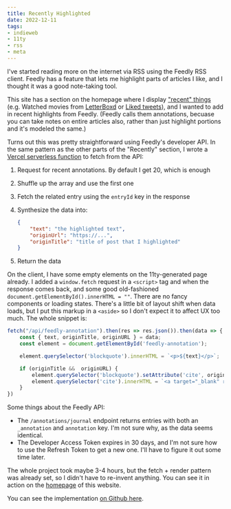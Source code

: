 ```yaml
---
title: Recently Highlighted
date: 2022-12-11
tags:
- indieweb
- 11ty
- rss
- meta
---
```


I've started reading more on the internet via RSS using the Feedly RSS client. Feedly has a feature
that lets me highlight parts of articles I like, and I thought it was a good note-taking tool.

This site has a section on the homepage where I display ["recent" things](/#recent) (e.g. Watched movies
from [LetterBoxd](//letterboxd.com/mehulkar) or [Liked tweets](https://twitter.com/mehulkar/likes)),
and I wanted to add in recent highlights from Feedly. (Feedly calls them annotations, becuase
you can take notes on entire articles also, rather than just highlight portions and it's modeled
the same.)

Turns out this was pretty straightforward using Feedly's developer API. In the same pattern
as the other parts of the "Recently" section, I wrote a [Vercel serverless function](https://vercel.com/docs/concepts/functions/serverless-functions) to fetch from the API:

1. Request for recent annotations. By default I get 20, which is enough
2. Shuffle up the array and use the first one
3. Fetch the related entry using the `entryId` key in the response
4. Synthesize the data into:

    ```json
    {
        "text": "the highlighted text",
        "originUrl": "https://...",
        "originTitle": "title of post that I highlighted"
    }
    ```
1. Return the data

On the client, I have some empty elements on the 11ty-generated page already. I added a `window.fetch`
request in a `<script>` tag and when the response comes back, and some good old-fashioned
`document.getElementById().innerHTML = ""`. There are no fancy components or loading states.
There's a little bit of layout shift when data loads, but I put this markup in a `<aside>` so I don't
expect it to affect UX too much. The whole snippet is:

```javascript
fetch("/api/feedly-annotation").then(res => res.json()).then(data => {
    const { text, originTitle, originURL } = data;
    const element = document.getElementById('feedly-annotation');

    element.querySelector('blockquote').innerHTML = `<p>${text}</p>`;

    if (originTitle &&  originURL) {
        element.querySelector('blockquote').setAttribute('cite', originURL);
        element.querySelector('cite').innerHTML = `<a target="_blank" rel="noopener noreferrer" href="${originURL}">— ${originTitle}</a>`;
    }
})
```

Some things about the Feedly API:

- The `/annotations/journal` endpoint returns entries with both an `_annotation` and `annotation` key.
I'm not sure why, as the data seems identical.
- The Developer Access Token expires in 30 days, and I'm not sure how to use the Refresh Token to get
a new one. I'll have to figure it out some time later.

The whole project took maybe 3-4 hours, but the fetch + render pattern was already set, so I didn't
have to re-invent anything. You can see it in action on the [homepage](/#recent) of this website.

You can see the implementation [on Github here](https://github.com/mehulkar/mehulkar.com/pull/52).
